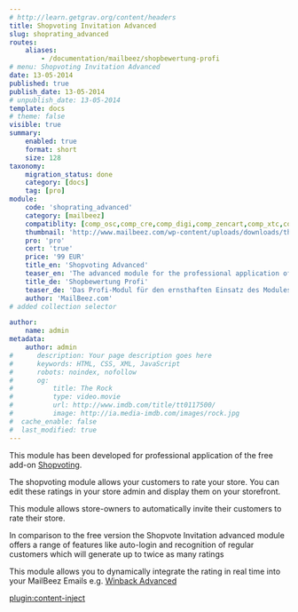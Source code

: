 ```yaml
---
# http://learn.getgrav.org/content/headers
title: Shopvoting Invitation Advanced
slug: shoprating_advanced
routes:
    aliases: 
        - /documentation/mailbeez/shopbewertung-profi
# menu: Shopvoting Invitation Advanced
date: 13-05-2014
published: true
publish_date: 13-05-2014
# unpublish_date: 13-05-2014
template: docs
# theme: false
visible: true
summary:
    enabled: true
    format: short
    size: 128
taxonomy:
    migration_status: done
    category: [docs]
    tag: [pro]
module:
    code: 'shoprating_advanced'
    category: [mailbeez]
    compatiblity: [comp_osc,comp_cre,comp_digi,comp_zencart,comp_xtc,comp_gambio]
    thumbnail: 'http://www.mailbeez.com/wp-content/uploads/downloads/thumbnails/2011/10/icon_322.png'
    pro: 'pro'
    cert: 'true'
    price: '99 EUR'
    title_en: 'Shopvoting Advanced'
    teaser_en: 'The advanced module for the professional application of the "shopvoting" addon'
    title_de: 'Shopbewertung Profi'
    teaser_de: 'Das Profi-Modul für den ernsthaften Einsatz des Modules "Shopbewertung"'
    author: 'MailBeez.com'
# added collection selector

author:
    name: admin
metadata:
    author: admin
#      description: Your page description goes here
#      keywords: HTML, CSS, XML, JavaScript
#      robots: noindex, nofollow
#      og:
#          title: The Rock
#          type: video.movie
#          url: http://www.imdb.com/title/tt0117500/
#          image: http://ia.media-imdb.com/images/rock.jpg
#  cache_enable: false
#  last_modified: true
---
```


This module has been developed for professional application of the free add-on [Shopvoting](/documentation/configbeez/config_shopvoting/).

The shopvoting module allows your customers to rate your store. You can edit these ratings in your store admin and display them on your storefront.

This module allows store-owners to automatically invite their customers to rate their store.

In comparison to the free version the Shopvote Invitation advanced module offers a range of features like auto-login and recognition of regular customers which will generate up to twice as many ratings

This module allows you to dynamically integrate the rating in real time into your MailBeez Emails e.g. [Winback Advanced](/documentation/mailbeez/winback_advanced/)

[plugin:content-inject](/content_blocks/pro_responsive_template)
